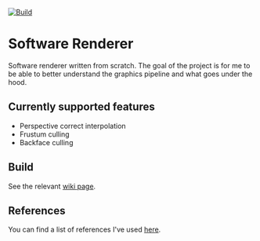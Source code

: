 [![Build](https://github.com/marsp0/software-renderer/actions/workflows/build.yml/badge.svg)](https://github.com/marsp0/software-renderer/actions/workflows/build.yml)

# Software Renderer

Software renderer written from scratch. The goal of the project is for me to be able to better understand the graphics pipeline and what goes under the hood.

## Currently supported features
- Perspective correct interpolation
- Frustum culling
- Backface culling

## Build
See the relevant [wiki page](https://github.com/marsp0/software-renderer/wiki/Build).

## References
You can find a list of references I've used [here](https://github.com/marsp0/software-renderer/wiki/References).